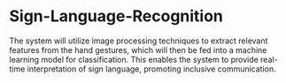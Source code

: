 # Sign-Language-Recognition
The  system will utilize image processing techniques to extract relevant features from the hand gestures, which will then be fed into a machine learning model for classification. This enables the system to provide real-time interpretation of sign language, promoting inclusive communication.
